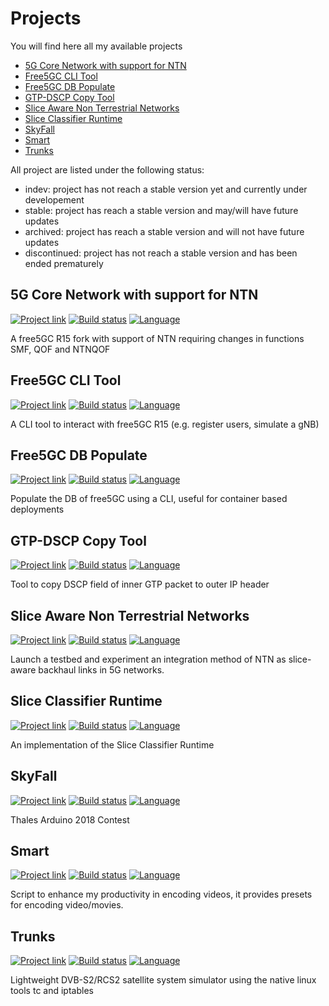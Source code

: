 # Projects

You will find here all my available projects

- [5G Core Network with support for NTN](#5g-core-network-with-support-for-ntn)
- [Free5GC CLI Tool](#free5gc-cli-tool)
- [Free5GC DB Populate](#free5gc-db-populate)
- [GTP-DSCP Copy Tool](#gtp-dscp-copy-tool)
- [Slice Aware Non Terrestrial Networks](#slice-aware-non-terrestrial-networks)
- [Slice Classifier Runtime](#slice-classifier-runtime)
- [SkyFall](#skyfall)
- [Smart](#smart)
- [Trunks](#trunks)

All project are listed under the following status:

 - indev: project has not reach a stable version yet and currently under developement
 - stable: project has reach a stable version and may/will have future updates
 - archived: project has reach a stable version and will not have future updates
 - discontinued: project has not reach a stable version and has been ended prematurely



## 5G Core Network with support for NTN

[![Project link](https://img.shields.io/badge/Project-5g--core--ntn-lightgrey)](https://github.com/shynuu/5g-core-ntn)
[![Build status](https://img.shields.io/badge/Status-stable-green)](https://github.com/shynuu/5g-core-ntn)
[![Language](https://img.shields.io/badge/Language-Golang-blue?logo=go)](https://golang.org/)

A free5GC R15 fork with support of NTN requiring changes in functions SMF, QOF and NTNQOF

## Free5GC CLI Tool

[![Project link](https://img.shields.io/badge/Project-free5gc--cli-lightgrey)](https://github.com/shynuu/free5gc-cli)
[![Build status](https://img.shields.io/badge/Status-discontinued-red)](https://github.com/shynuu/free5gc-cli)
[![Language](https://img.shields.io/badge/Language-Golang-blue?logo=go)](https://golang.org/)

A CLI tool to interact with free5GC R15 (e.g. register users, simulate a gNB)

## Free5GC DB Populate

[![Project link](https://img.shields.io/badge/Project-free5gc--populate-lightgrey)](https://github.com/shynuu/free5gc-populate)
[![Build status](https://img.shields.io/badge/Status-stable-green)](https://github.com/shynuu/free5gc-populate)
[![Language](https://img.shields.io/badge/Language-Golang-blue?logo=go)](https://golang.org/)

Populate the DB of free5GC using a CLI, useful for container based deployments

## GTP-DSCP Copy Tool

[![Project link](https://img.shields.io/badge/Project-gtp--dscp-lightgrey)](https://github.com/shynuu/gtp-dscp)
[![Build status](https://img.shields.io/badge/Status-stable-green)](https://github.com/shynuu/gtp-dscp)
[![Language](https://img.shields.io/badge/Language-Golang-blue?logo=go)](https://golang.org/)

Tool to copy DSCP field of inner GTP packet to outer IP header

## Slice Aware Non Terrestrial Networks

[![Project link](https://img.shields.io/badge/Project-slice--aware--ntn-lightgrey)](https://github.com/shynuu/slice-aware-ntn)
[![Build status](https://img.shields.io/badge/Status-stable-green)](https://github.com/shynuu/slice-aware-ntn)
[![Language](https://img.shields.io/badge/Language-Python-yellow?logo=python)](https://www.python.org/)

Launch a testbed and experiment an integration method of NTN as slice-aware backhaul links in 5G networks.


## Slice Classifier Runtime

[![Project link](https://img.shields.io/badge/Project-slice--classifier-lightgrey)](https://github.com/shynuu/slice-classifier)
[![Build status](https://img.shields.io/badge/Status-stable-green)](https://github.com/shynuu/slice-classifier)
[![Language](https://img.shields.io/badge/Language-Golang-blue?logo=go)](https://golang.org/)

An implementation of the Slice Classifier Runtime 

## SkyFall

[![Project link](https://img.shields.io/badge/Project-skyfall-lightgrey)](https://github.com/shynuu/skyfall)
[![Build status](https://img.shields.io/badge/Status-archived-orange)](https://github.com/shynuu/skyfall)
[![Language](https://img.shields.io/badge/Technology-Arduino-blue?logo=arduino)](https://www.arduino.cc/)

Thales Arduino 2018 Contest

## Smart

[![Project link](https://img.shields.io/badge/Project-smart-lightgrey)](https://github.com/shynuu/smart)
[![Build status](https://img.shields.io/badge/Status-indev-blueviolet)](https://github.com/shynuu/smart)
[![Language](https://img.shields.io/badge/Language-Python-yellow?logo=python)](https://www.python.org/)

Script to enhance my productivity in encoding videos, it provides presets for encoding video/movies.

## Trunks

[![Project link](https://img.shields.io/badge/Project-trunks-lightgrey)](https://github.com/shynuu/trunks)
[![Build status](https://img.shields.io/badge/Status-stable-green)](https://github.com/shynuu/trunks)
[![Language](https://img.shields.io/badge/Language-Golang-blue?logo=go)](https://golang.org/)

Lightweight DVB-S2/RCS2 satellite system simulator using the native linux tools tc and iptables

